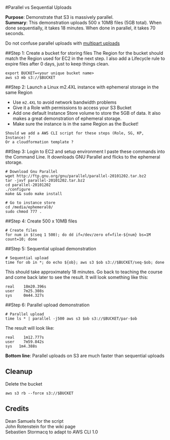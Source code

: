 #Parallel vs Sequential Uploads

**Purpose**: Demonstrate that S3 is massively parallel.   
**Summary**: This demonstration uploads 500 x 10MB files (5GB total). When done sequentially, it takes 18 minutes. When done in parallel, it takes 70 seconds.

Do not confuse parallel uploads with [multipart uploads](http://docs.aws.amazon.com/AmazonS3/latest/dev/mpuoverview.html)

##Step 1: Create a bucket for storing files
The Region for the bucket should match the Region used for EC2 in the next step. I also add a Lifecycle rule to expire files after 0 days, just to keep things clean.

```
export BUCKET=<your unique bucket name>
aws s3 mb s3://$BUCKET
```

##Step 2: Launch a Linux m2.4XL instance with ephemeral storage in the same Region
- Use ``m2.4XL`` to avoid network bandwidth problems
- Give it a Role with permissions to access your S3 Bucket
- Add one default Instance Store volume to store the 5GB of data. It also makes a great demonstration of ephemeral storage.
- Make sure the instance is in the same Region as the Bucket!

```
Should we add a AWS CLI script for these steps (Role, SG, KP, Instance) ?
Or a cloudformation template ?
```

##Step 3: Login to EC2 and setup environment
I paste these commands into the Command Line. It downloads GNU Parallel and flicks to the ephemeral storage.

```
# Download Gnu Parallel
wget http://ftp.gnu.org/gnu/parallel/parallel-20101202.tar.bz2
tar -jxvf parallel-20101202.tar.bz2
cd parallel-20101202
./configure
make && sudo make install

# Go to instance store
cd /media/ephemeral0/
sudo chmod 777 .
```
##Step 4: Create 500 x 10MB files
```
# Create files
for num in $(seq 1 500); do dd if=/dev/zero of=file-${num} bs=1M count=10; done
```

##Step 5: Sequential upload demonstration

```
# Sequential upload
time for ob in *; do echo ${ob}; aws s3 $ob s3://$BUCKET/seq-$ob; done
````

This should take approximately 18 minutes. Go back to teaching the course and come back later to see the result. It will look something like this:

```
real	18m20.396s
user	7m25.308s
sys		0m44.327s
```

##Step 6: Parallel upload demonstration

```
# Parallel upload
time ls * | parallel -j500 aws s3 $ob s3://$BUCKET/par-$ob
```
The result will look like:
```
real	1m12.777s
user	7m59.842s
sys	  1m4.388s
```

**Bottom line**: Parallel uploads on S3 are much faster than sequential uploads

## Cleanup

Delete the bucket 

```
aws s3 rb --force s3://$BUCKET
```

## Credits

Dean Samuels for the script   
John Rotenstein for the wiki page   
Sebastien Stormacq to adapt to AWS CLI 1.0
